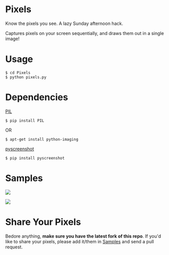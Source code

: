 Pixels
======

Know the pixels you see. A lazy Sunday afternoon hack.

Captures pixels on your screen sequentially, and draws them out in a single image!

Usage
======

    $ cd Pixels
    $ python pixels.py
    
Dependencies
===========

[PIL](http://effbot.org/zone/pil-index.htm)

    $ pip install PIL

OR

    $ apt-get install python-imaging

[pyscreenshot](https://github.com/ponty/pyscreenshot/)

    $ pip install pyscreenshot 

Samples
========

![](https://raw.github.com/thekarangoel/Pixels/master/pixel.png)

![](https://raw.github.com/upwhere/Pixels/master/linuxpixel.png)

Share Your Pixels
==========

Bedore anything, **make sure you have the latest fork of this repo**. If you'd like to share your pixels, please add it/them in [Samples](https://github.com/thekarangoel/Pixels#samples) and send a pull request.

